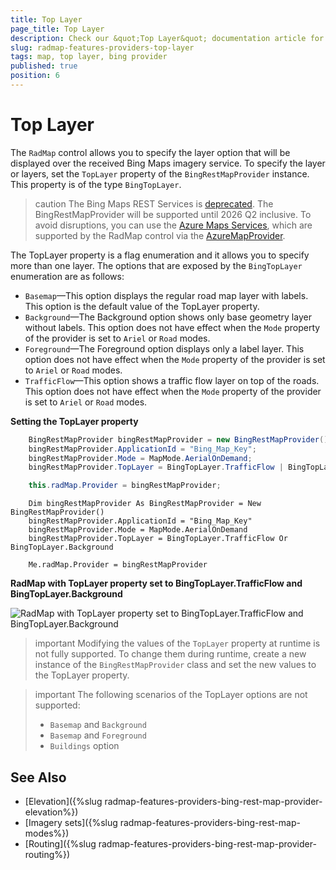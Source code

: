 ```yaml
---
title: Top Layer
page_title: Top Layer
description: Check our &quot;Top Layer&quot; documentation article for the RadMap {{ site.framework_name }} control.
slug: radmap-features-providers-top-layer
tags: map, top layer, bing provider
published: true
position: 6
---
```


# Top Layer

The `RadMap` control allows you to specify the layer option that will be displayed over the received Bing Maps imagery service. To specify the layer or layers, set the `TopLayer` property of the `BingRestMapProvider` instance. This property is of the type `BingTopLayer`.

>caution The Bing Maps REST Services is [deprecated](https://learn.microsoft.com/en-us/bingmaps/rest-services/). The BingRestMapProvider will be supported until 2026 Q2 inclusive. To avoid disruptions, you can use the [Azure Maps Services](https://learn.microsoft.com/en-us/azure/azure-maps/), which are supported by the RadMap control via the [AzureMapProvider](radmap-features-providers-azuremapprovider).

The TopLayer property is a flag enumeration and it allows you to specify more than one layer. The options that are exposed by the `BingTopLayer` enumeration are as follows:

* `Basemap`&mdash;This option displays the regular road map layer with labels. This option is the default value of the TopLayer property.
* `Background`&mdash;The Background option shows only base geometry layer without labels. This option does not have effect when the `Mode` property of the provider is set to `Ariel` or `Road` modes.
* `Foreground`&mdash;The Foreground option displays only a label layer. This option does not have effect when the `Mode` property of the provider is set to `Ariel` or `Road` modes.
* `TrafficFlow`&mdash;This option shows a traffic flow layer on top of the roads. This option does not have effect when the `Mode` property of the provider is set to `Ariel` or `Road` modes.

__Setting the TopLayer property__
```C#
    BingRestMapProvider bingRestMapProvider = new BingRestMapProvider();
    bingRestMapProvider.ApplicationId = "Bing_Map_Key";
    bingRestMapProvider.Mode = MapMode.AerialOnDemand;
    bingRestMapProvider.TopLayer = BingTopLayer.TrafficFlow | BingTopLayer.Background;

    this.radMap.Provider = bingRestMapProvider;
```
```VB.NET
    Dim bingRestMapProvider As BingRestMapProvider = New BingRestMapProvider()
    bingRestMapProvider.ApplicationId = "Bing_Map_Key"
    bingRestMapProvider.Mode = MapMode.AerialOnDemand
    bingRestMapProvider.TopLayer = BingTopLayer.TrafficFlow Or BingTopLayer.Background

    Me.radMap.Provider = bingRestMapProvider
```

__RadMap with TopLayer property set to BingTopLayer.TrafficFlow and BingTopLayer.Background__

![RadMap with TopLayer property set to BingTopLayer.TrafficFlow and BingTopLayer.Background](images/radmap-features-providers-top-layer-0.png)

>important Modifying the values of the `TopLayer` property at runtime is not fully supported. To change them during runtime, create a new instance of the `BingRestMapProvider` class and set the new values to the TopLayer property.

>important The following scenarios of the TopLayer options are not supported:
>* `Basemap` and `Background`
>* `Basemap` and `Foreground`
>* `Buildings` option

## See Also
* [Elevation]({%slug radmap-features-providers-bing-rest-map-provider-elevation%})
* [Imagery sets]({%slug radmap-features-providers-bing-rest-map-modes%})
* [Routing]({%slug radmap-features-providers-bing-rest-map-provider-routing%})
